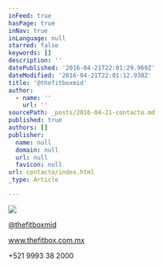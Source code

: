 ```yaml
---
inFeed: true
hasPage: true
inNav: true
inLanguage: null
starred: false
keywords: []
description: ''
datePublished: '2016-04-21T22:01:29.969Z'
dateModified: '2016-04-21T22:01:12.938Z'
title: '@thefitboxmid'
author:
  - name: ''
    url: ''
sourcePath: _posts/2016-04-21-contacto.md
published: true
authors: []
publisher:
  name: null
  domain: null
  url: null
  favicon: null
url: contacto/index.html
_type: Article

---
```

![](https://the-grid-user-content.s3-us-west-2.amazonaws.com/85ebf97c-9e62-4bfc-8c5a-57b9a707646c.png)

[@thefitboxmid][0]

www.thefitbox.com.mx

+521 9993 38 2000 

[0]: https://www.instagram.com/thefitboxmid/